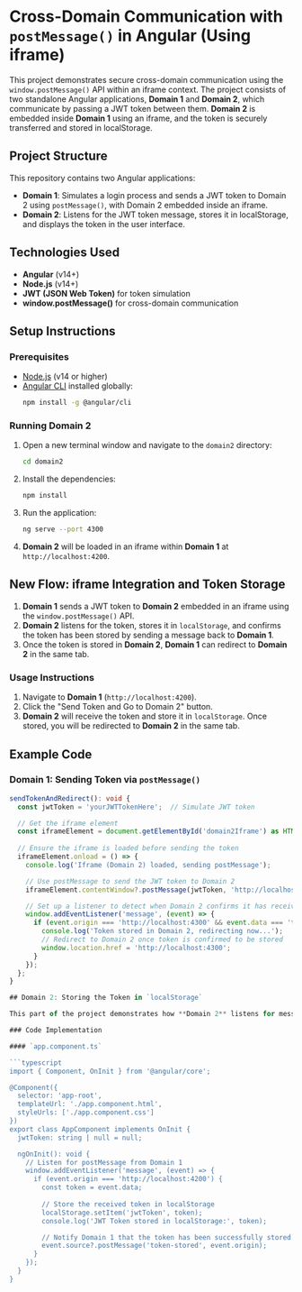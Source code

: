 # Cross-Domain Communication with `postMessage()` in Angular (Using iframe)

This project demonstrates secure cross-domain communication using the `window.postMessage()` API within an iframe context. The project consists of two standalone Angular applications, **Domain 1** and **Domain 2**, which communicate by passing a JWT token between them. **Domain 2** is embedded inside **Domain 1** using an iframe, and the token is securely transferred and stored in localStorage.

## Project Structure

This repository contains two Angular applications:
- **Domain 1**: Simulates a login process and sends a JWT token to Domain 2 using `postMessage()`, with Domain 2 embedded inside an iframe.
- **Domain 2**: Listens for the JWT token message, stores it in localStorage, and displays the token in the user interface.

## Technologies Used

- **Angular** (v14+)
- **Node.js** (v14+)
- **JWT (JSON Web Token)** for token simulation
- **window.postMessage()** for cross-domain communication

## Setup Instructions

### Prerequisites

- [Node.js](https://nodejs.org/en/download/) (v14 or higher)
- [Angular CLI](https://angular.io/cli) installed globally: 
  ```bash
  npm install -g @angular/cli

### Running Domain 2

1. Open a new terminal window and navigate to the `domain2` directory:
    ```bash
    cd domain2
    ```

2. Install the dependencies:
    ```bash
    npm install
    ```

3. Run the application:
    ```bash
    ng serve --port 4300
    ```

4. **Domain 2** will be loaded in an iframe within **Domain 1** at `http://localhost:4200`.

## New Flow: iframe Integration and Token Storage

1. **Domain 1** sends a JWT token to **Domain 2** embedded in an iframe using the `window.postMessage()` API.
2. **Domain 2** listens for the token, stores it in `localStorage`, and confirms the token has been stored by sending a message back to **Domain 1**.
3. Once the token is stored in **Domain 2**, **Domain 1** can redirect to **Domain 2** in the same tab.

### Usage Instructions

1. Navigate to **Domain 1** (`http://localhost:4200`).
2. Click the "Send Token and Go to Domain 2" button.
3. **Domain 2** will receive the token and store it in `localStorage`. Once stored, you will be redirected to **Domain 2** in the same tab.

## Example Code

### Domain 1: Sending Token via `postMessage()`

```typescript
sendTokenAndRedirect(): void {
  const jwtToken = 'yourJWTTokenHere';  // Simulate JWT token

  // Get the iframe element
  const iframeElement = document.getElementById('domain2Iframe') as HTMLIFrameElement;
  
  // Ensure the iframe is loaded before sending the token
  iframeElement.onload = () => {
    console.log('Iframe (Domain 2) loaded, sending postMessage');

    // Use postMessage to send the JWT token to Domain 2
    iframeElement.contentWindow?.postMessage(jwtToken, 'http://localhost:4300');

    // Set up a listener to detect when Domain 2 confirms it has received the token
    window.addEventListener('message', (event) => {
      if (event.origin === 'http://localhost:4300' && event.data === 'token-stored') {
        console.log('Token stored in Domain 2, redirecting now...');
        // Redirect to Domain 2 once token is confirmed to be stored
        window.location.href = 'http://localhost:4300';
      }
    });
  };
}

## Domain 2: Storing the Token in `localStorage`

This part of the project demonstrates how **Domain 2** listens for messages from **Domain 1** using the `window.postMessage()` API, stores the received JWT token in `localStorage`, and confirms back to **Domain 1** that the token has been stored.

### Code Implementation

#### `app.component.ts`

```typescript
import { Component, OnInit } from '@angular/core';

@Component({
  selector: 'app-root',
  templateUrl: './app.component.html',
  styleUrls: ['./app.component.css']
})
export class AppComponent implements OnInit {
  jwtToken: string | null = null;

  ngOnInit(): void {
    // Listen for postMessage from Domain 1
    window.addEventListener('message', (event) => {
      if (event.origin === 'http://localhost:4200') {
        const token = event.data;
        
        // Store the received token in localStorage
        localStorage.setItem('jwtToken', token);
        console.log('JWT Token stored in localStorage:', token);

        // Notify Domain 1 that the token has been successfully stored
        event.source?.postMessage('token-stored', event.origin);
      }
    });
  }
}


